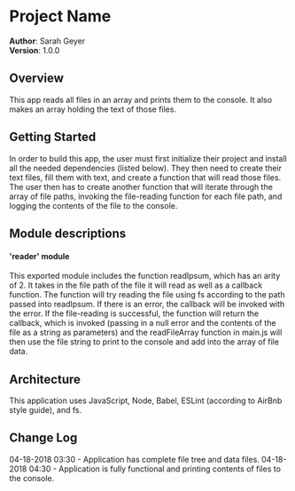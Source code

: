 # Project Name
**Author**: Sarah Geyer <br/>
**Version**: 1.0.0
## Overview
This app reads all files in an array and prints them to the console. It also makes an array holding the text of those files.
## Getting Started
In order to build this app, the user must first initialize their project and install all the needed dependencies (listed below). They then need to create their text files, fill them with text, and create a function that will read those files. The user then has to create another function that will iterate through the array of file paths, invoking the file-reading function for each file path, and logging the contents of the file to the console.
## Module descriptions
#### 'reader' module
This exported module includes the function readIpsum, which has an arity of 2. It takes in the file path of the file it will read as well as a callback function. The function will try reading the file using fs according to the path passed into readIpsum. If there is an error, the callback will be invoked with the error. If the file-reading is successful, the function will return the callback, which is invoked (passing in a null error and the contents of the file as a string as parameters) and the readFileArray function in main.js will then use the file string to print to the console and add into the array of file data.
## Architecture
This application uses JavaScript, Node, Babel, ESLint (according to AirBnb style guide), and fs.
## Change Log
04-18-2018 03:30 - Application has complete file tree and data files.
04-18-2018 04:30 - Application is fully functional and printing contents of files to the console.
